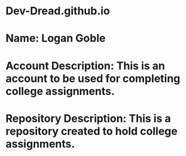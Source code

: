 # Dev-Dread.github.io
# Name: Logan Goble
# Account Description: This is an account to be used for completing college assignments.
# Repository Description: This is a repository created to hold college assignments.
